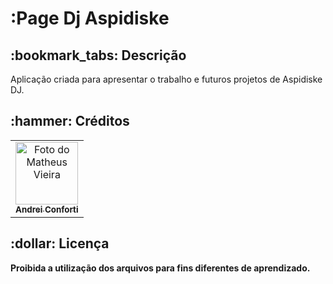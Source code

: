 <h1>:Page Dj Aspidiske</h1>

<h2>:bookmark_tabs: Descrição</h2>
<p>Aplicação criada para apresentar o trabalho e futuros projetos de Aspidiske DJ.</p>



<h2>:hammer: Créditos</h2>
<table>
  <tr>
    <td align="center">
      <a href="https://github.com/AndreiConforti">
        <img src="https://media.discordapp.net/attachments/1016512634377482390/1016552035149168701/avatar.png" width="100px;" alt="Foto do Matheus Vieira"/><br>
        <sub>
          <b>Andrei Conforti</b>
        </sub>
      </a>
    </td>
  </tr>
</table>

<h2>:dollar: Licença</h2>
<b>Proibida a utilização dos arquivos para fins diferentes de aprendizado.</b>
